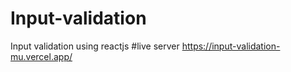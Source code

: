 # Input-validation
Input validation using reactjs
#live server
https://input-validation-mu.vercel.app/
